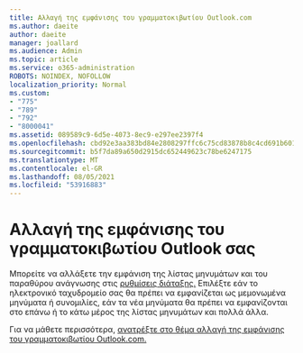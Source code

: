 ```yaml
---
title: Αλλαγή της εμφάνισης του γραμματοκιβωτίου Outlook.com
ms.author: daeite
author: daeite
manager: joallard
ms.audience: Admin
ms.topic: article
ms.service: o365-administration
ROBOTS: NOINDEX, NOFOLLOW
localization_priority: Normal
ms.custom:
- "775"
- "789"
- "792"
- "8000041"
ms.assetid: 089589c9-6d5e-4073-8ec9-e297ee2397f4
ms.openlocfilehash: cbd92e3aa383bd84e2808297ffc6c75cd83878b8c4cd691b601af667f2110de2
ms.sourcegitcommit: b5f7da89a650d2915dc652449623c78be6247175
ms.translationtype: MT
ms.contentlocale: el-GR
ms.lasthandoff: 08/05/2021
ms.locfileid: "53916883"
---
```

# <a name="change-the-look-of-your-outlook-mailbox"></a>Αλλαγή της εμφάνισης του γραμματοκιβωτίου Outlook σας

Μπορείτε να αλλάξετε την εμφάνιση της λίστας μηνυμάτων και του παραθύρου ανάγνωσης στις [ρυθμίσεις διάταξης.](https://outlook.live.com/mail/options/mail/layout) Επιλέξτε εάν το ηλεκτρονικό ταχυδρομείο σας θα πρέπει να εμφανίζεται ως μεμονωμένα μηνύματα ή συνομιλίες, εάν τα νέα μηνύματα θα πρέπει να εμφανίζονται στο επάνω ή το κάτω μέρος της λίστας μηνυμάτων και πολλά άλλα.
  
Για να μάθετε περισσότερα, [ανατρέξτε στο θέμα αλλαγή της εμφάνισης του γραμματοκιβωτίου Outlook.com.](https://support.office.com/article/b41c2ecb-f23c-42b3-b7f8-659646d5e58c?wt.mc_id=Office_Outlook_com_Alchemy)
